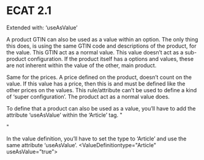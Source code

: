 # ECAT 2.1

Extended with: 
‘useAsValue’


A product GTIN can also be used as a value within an option. The only thing this does, is using the same GTIN code and descriptions of the product, for the value. This GTIN act as a normal value. This value doesn’t act as a sub-product configuration. If the product itself has a options and values, these are not inherent within the value of the other, main product.

Same for the prices. A price defined on the product, doesn’t count on the value. If this value has a price, then this is and must be defined like the other prices on the values. This rule/attribute can’t be used to define a kind of ‘super configuration’. The product act as a normal value does.


To define that a product can also be used as a value, you’ll have to add the attribute ‘useAsValue’ within the ‘Article’ tag.
"<Article order="010" useAsValue=”true”>"
  
In the value definition, you’ll have to set the type to ‘Article’ and use the same attribute ‘useAsValue’.
<ValueDefinitiontype="Article" useAsValue=”true”>

